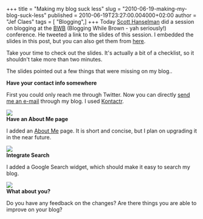 +++
title = "Making my blog suck less"
slug = "2010-06-19-making-my-blog-suck-less"
published = 2010-06-19T23:27:00.004000+02:00
author = "Jef Claes"
tags = [ "Blogging",]
+++
Today [Scott Hanselman](http://www.hanselman.com/blog/) did a session on
blogging at the
[BWB](http://www.google.be/search?hl=nl&q=blogging+while+brown&aq=f&aqi=&aql=&oq=&gs_rfai=)
(Blogging While Brown - yah seriously!) conference. He tweeted a link to
the slides of this session. I embedded the slides in this post, but you
can also get them from
[here](http://www.slideshare.net/shanselman/32-ways-to-make-your-blog-suck-less).  
  
Take your time to check out the slides. It's actually a bit of a
checklist, so it shouldn't take more than two minutes.  
  

  
  
The slides pointed out a few things that were missing on my blog..  
  
<span style="font-weight:bold;">Have your contact info
somewhere</span>  
  
First you could only reach me through Twitter. Now you can directly
[send me an e-mail](http://jclaes.blogspot.com/p/contact.html) through
my blog. I used [Kontactr](http://kontactr.com/index.php).  
  
[![](/post/images/thumbnails/2010-06-19-making-my-blog-suck-less-contact.png)](/post/images/2010-06-19-making-my-blog-suck-less-contact.png)  
<span style="font-weight:bold;">Have an About Me page</span>  
  
I added an [About Me](http://jclaes.blogspot.com/p/about-me.html) page.
It is short and concise, but I plan on upgrading it in the near
future.  
  
[![](/post/images/thumbnails/2010-06-19-making-my-blog-suck-less-AboutMe.png)](/post/images/2010-06-19-making-my-blog-suck-less-AboutMe.png)  
<span style="font-weight:bold;">Integrate Search</span>  
  
I added a Google Search widget, which should make it easy to search my
blog.  
  
[![](/post/images/thumbnails/2010-06-19-making-my-blog-suck-less-Search.png)](/post/images/2010-06-19-making-my-blog-suck-less-Search.png)  
<span style="font-weight:bold;">What about you?</span>  
  
Do you have any feedback on the changes? Are there things you are able
to improve on your blog?
